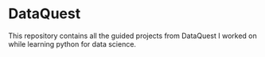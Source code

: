 # DataQuest

This repository contains all the guided projects from DataQuest I worked on while learning python for data science.  

